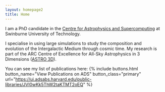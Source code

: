 ```yaml
---
layout: homepage2
title: Home
---
```


I am a PhD candidate in the [Centre for Astrophysics and Supercomputing](https://astronomy.swin.edu.au/) at Swinburne University of Technology.

I specialise in using large simulations to study the composition and evolution of the Intergalactic Medium through cosmic time. 
My research is part of the ARC Centre of Excellence for All-Sky Astrophysics in 3 Dimensions ([ASTRO 3D](https://astro3d.org.au/)). 

You can see my list of publications here:
{% include buttons.html button_name="View Publications on ADS" button_class="primary" url="https://ui.adsabs.harvard.edu/public-libraries/JVI0wKk5ThW2taKTMT2oEQ" %}
    


